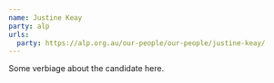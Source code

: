 ```yaml
---
name: Justine Keay
party: alp
urls:
  party: https://alp.org.au/our-people/our-people/justine-keay/
---
```

Some verbiage about the candidate here.
